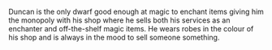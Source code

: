 Duncan is the only dwarf good enough at magic to enchant items giving him the monopoly with his shop where he sells both his services as an enchanter and off-the-shelf magic items. 
He wears robes in the colour of his shop and is always in the mood to sell someone something.
